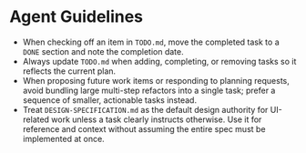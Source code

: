 # Agent Guidelines

- When checking off an item in `TODO.md`, move the completed task to a `DONE` section and note the completion date.
- Always update `TODO.md` when adding, completing, or removing tasks so it reflects the current plan.
- When proposing future work items or responding to planning requests, avoid bundling large multi-step refactors into a single task; prefer a sequence of smaller, actionable tasks instead.
- Treat `DESIGN-SPECIFICATION.md` as the default design authority for UI-related
  work unless a task clearly instructs otherwise. Use it for reference and
  context without assuming the entire spec must be implemented at once.
